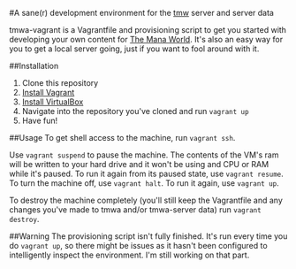 #A sane(r) development environment for the [tmw](https://github.com/themanaworld) server and server data

tmwa-vagrant is a Vagrantfile and provisioning script to get you started with developing your own content for [The Mana World](http://www.themanaworld.org). It's also an easy way for you to get a local server going, just if you want to fool around with it.

##Installation
1. Clone this repository
2. [Install Vagrant](http://docs.vagrantup.com/v2/installation/index.html)
3. [Install VirtualBox](https://www.virtualbox.org/wiki/Downloads)
4. Navigate into the repository you've cloned and run `vagrant up`
5. Have fun!

##Usage
To get shell access to the machine, run `vagrant ssh`.

Use `vagrant suspend` to pause the machine. The contents of the VM's ram will be written to your hard drive and it won't be using and CPU or RAM while it's paused. To run it again from its paused state, use `vagrant resume`. To turn the machine off, use `vagrant halt`. To run it again, use `vagrant up`.

To destroy the machine completely (you'll still keep the Vagrantfile and any changes you've made to tmwa and/or tmwa-server data) run `vagrant destroy`.

##Warning
The provisioning script isn't fully finished. It's run every time you do `vagrant up`, so there might be issues as it hasn't been configured to intelligently inspect the environment. I'm still working on that part.